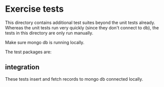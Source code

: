 # Exercise tests

This directory contains additional test suites beyond the unit tests already. Whereas the unit tests run very quickly (since they don't connect to db), the tests in this directory are only run manually. 

Make sure mongo db is running locally.

The test packages are:

## integration
These tests insert and fetch records to mongo db connected locally. 